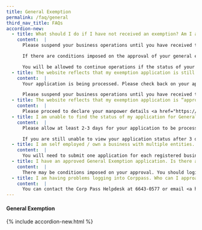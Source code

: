 ```yaml
---
title: General Exemption
permalink: /faq/general
third_nav_title: FAQs
accordion-new:
  - title: What should I do if I have not received an exemption? Am I allowed to continue operations?
    content:  |
      Please suspend your business operations until you have received the official email notification of approval.

      If there are conditions imposed on the approval of your general exemption, these conditions will be indicated in your official email notification of approval. Alternatively, you may login to <a href="https://go.gov.sg/exemptionstatus" target="_blank">https://www.gobusiness.gov.sg/exemptions</a> to check your exemption application for any conditions to your approval.

      You will be allowed to continue operations if the status of your general exemption is reflected as either “approved” or “permitted”.
  - title: The website reflects that my exemption application is still processing. What should I do?
    content:  |
      Your application is being processed. Please check back on your application status in the next 2 to 3 days. You will also receive an official email notification to inform you if your application is approved or rejected.

      Please suspend your business operations until you have received the official email notification of approval.
  - title: The website reflects that my exemption application is “approved”. What should I do?
    content:  |
      Please proceed to declare your manpower details <a href="https://go.gov.sg/exemptionstatus" target="_blank">here</a>. Please note that you are still subjected to a manpower quota as your company is not in the list of permitted services.
  - title: I am unable to find the status of my application for General Exemption on covid.gobusiness.gov.sg. What should I do?
    content:  |
      Please allow at least 2-3 days for your application to be processed.

      If you are still unable to view your application status after 3 days, please write to <a href = "mailto: Covid_GoBusiness@mti.gov.sg">Covid_GoBusiness@mti.gov.sg</a> with your company name, UEN and the reference number for your application.  
  - title: I am self employed / own a business with multiple entities. Do I need to submit my applications individually or will one application cover all my businesses?
    content:  |
      You will need to submit one application for each registered business. One application per UEN number.
  - title: I have an approved General Exemption application. Is there any change to the approval granted to operate my business?
    content:  |
      There may be conditions imposed on your approval. You should login to <a href = "https://www.gobusiness.gov.sg/exemptions">https://www.gobusiness.gov.sg/exemptions</a> to check your exemption application for any conditions to your approval.      
  - title: I am having problems logging into Corppass. Who can I approach for help?
    content:  |
      You can contact the Corp Pass Helpdesk at 6643-0577 or email <a href = "mailto: support@Corppass.gov.sg">support@Corppass.gov.sg</a>.         
---
```


#### General Exemption
{% include accordion-new.html %}
